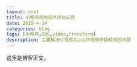 ```yaml
---
layout: post
title: 小程序视频组件转向问题
date: 2019-4-14
categories: blog
tags: [小程序,IOS,video,transform]
description: 主要解决小程序在ios中视频不能转向的问题
---
```


这里是博客正文。












